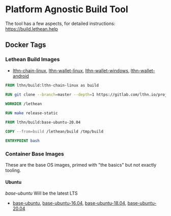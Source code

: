 # Platform Agnostic Build Tool

The tool has a few aspects, for detailed instructions: https://build.lethean.help

## Docker Tags

### Lethean Build Images

* [lthn-chain-linux](https://hub.docker.com/r/lthn/build/tags?page=1&ordering=last_updated&name=lthn-chain-linux),
  [lthn-wallet-linux](https://hub.docker.com/r/lthn/build/tags?page=1&ordering=last_updated&name=lthn-wallet-linux),
  [lthn-wallet-windows](https://hub.docker.com/r/lthn/build/tags?page=1&ordering=last_updated&name=lthn-wallet-linux),
  [lthn-wallet-android](https://hub.docker.com/r/lthn/build/tags?page=1&ordering=last_updated&name=lthn-wallet-linux)
  
``` dockerfile
FROM lthn/build:lthn-chain-linux as build

RUN git clone --branch=master --depth=1 https://gitlab.com/lthn.io/projects/chain/lethean.git
    
WORKDIR /lethean

RUN make release-static

FROM lthn/build:base-ubuntu-20.04

COPY --from=build /lethean/build /tmp/build

ENTRYPOINT bash 
```

### Container Base Images

These are the base OS images, primed with "the basics" but not exactly tooling.

#### Ubuntu
*base-ubuntu* Will be the latest LTS
* [base-ubuntu](https://hub.docker.com/r/lthn/build/tags?page=1&ordering=last_updated&name=base-ubuntu),
  [base-ubuntu-16.04](https://hub.docker.com/r/lthn/build/tags?page=1&ordering=last_updated&name=base-ubuntu-16.04), 
  [base-ubuntu-18.04](https://hub.docker.com/r/lthn/build/tags?page=1&ordering=last_updated&name=base-ubuntu-18.04), 
  [base-ubuntu-20.04](https://hub.docker.com/r/lthn/build/tags?page=1&ordering=last_updated&name=base-ubuntu-20.04) 


